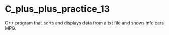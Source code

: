 # C_plus_plus_practice_13
C++ program that sorts and displays data from a txt file and shows info cars MPG.
